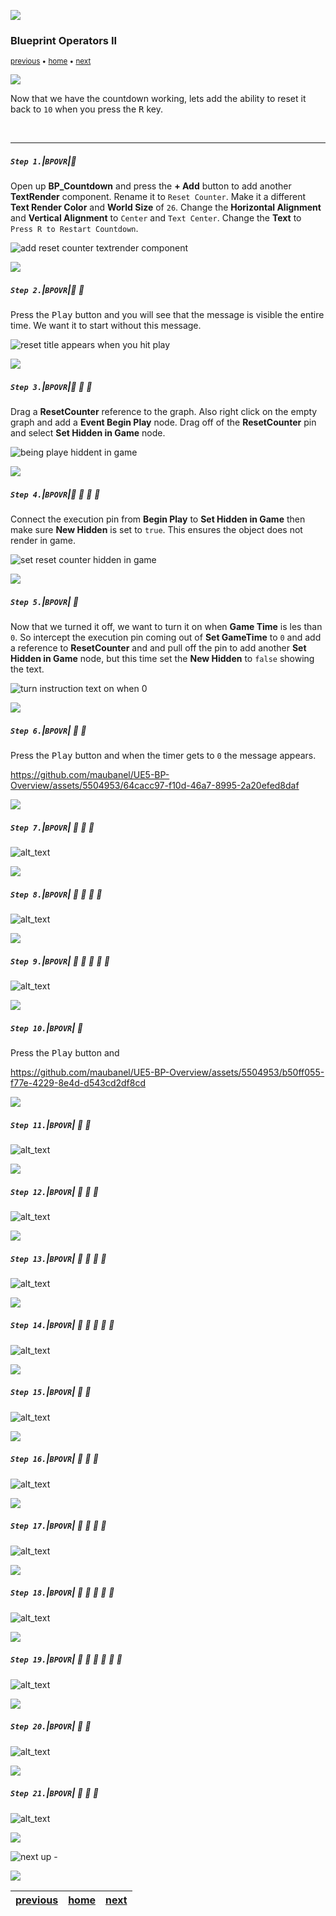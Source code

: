 ![](../images/line3.png)

### Blueprint Operators II

<sub>[previous](../operators/README.md#user-content-blueprint-operators) • [home](../README.md#user-content-ue5-bp-overview) • [next](../)</sub>

![](../images/line3.png)

Now that we have the countdown working, lets add the ability to reset it back to `10` when you press the <kbd>R</kbd> key.

<br>

---

##### `Step 1.`\|`BPOVR`|:small_blue_diamond:

Open up **BP_Countdown** and press the **+ Add** button to add another **TextRender** component.  Rename it to `Reset Counter`. Make it a different **Text Render Color** and **World Size** of `26`.  Change the **Horizontal Alignment** and **Vertical Alignment** to `Center` and `Text Center`.  Change the **Text** to `Press R to Restart Countdown`.

![add reset counter textrender component](images/addResetNode.png)

![](../images/line2.png)

##### `Step 2.`\|`BPOVR`|:small_blue_diamond: :small_blue_diamond: 

Press the <kbd>Play</kbd> button and you will see that the message is visible the entire time. We want it to start without this message.

![reset title appears when you hit play](images/alwaysReset.png)

![](../images/line2.png)

##### `Step 3.`\|`BPOVR`|:small_blue_diamond: :small_blue_diamond: :small_blue_diamond:

Drag a **ResetCounter** reference to the graph.  Also right click on the empty graph and add a **Event Begin Play** node. Drag off of the **ResetCounter** pin and select **Set Hidden in Game** node.

![being playe hiddent in game](images/setHidden.png)

![](../images/line2.png)

##### `Step 4.`\|`BPOVR`|:small_blue_diamond: :small_blue_diamond: :small_blue_diamond: :small_blue_diamond:

Connect the execution pin from **Begin Play** to **Set Hidden in Game** then make sure **New Hidden** is set to `true`.  This ensures the object does not render in game.

![set reset counter hidden in game](images/newHiddenTrue.png)

![](../images/line2.png)

##### `Step 5.`\|`BPOVR`| :small_orange_diamond:

Now that we turned it off, we want to turn it on when **Game Time** is les than `0`.  So intercept the execution pin coming out of **Set GameTime** to `0` and add a reference to **ResetCounter** and and pull off the pin to add another **Set Hidden in Game** node, but this time set the **New Hidden** to `false` showing the text.

![turn instruction text on when 0](images/Unhide.png)

![](../images/line2.png)

##### `Step 6.`\|`BPOVR`| :small_orange_diamond: :small_blue_diamond:

Press the <kbd>Play</kbd> button and when the timer gets to `0` the message appears.

https://github.com/maubanel/UE5-BP-Overview/assets/5504953/64cacc97-f10d-46a7-8995-2a20efed8daf

![](../images/line2.png)

##### `Step 7.`\|`BPOVR`| :small_orange_diamond: :small_blue_diamond: :small_blue_diamond:


![alt_text](images/addREvent.png)

![](../images/line2.png)

##### `Step 8.`\|`BPOVR`| :small_orange_diamond: :small_blue_diamond: :small_blue_diamond: :small_blue_diamond:

![alt_text](images/whenResetVisible.png)

![](../images/line2.png)

##### `Step 9.`\|`BPOVR`| :small_orange_diamond: :small_blue_diamond: :small_blue_diamond: :small_blue_diamond: :small_blue_diamond:

![alt_text](images/branchComment.png)

![](../images/line2.png)

##### `Step 10.`\|`BPOVR`| :large_blue_diamond:

Press the <kbd>Play</kbd> button and 

https://github.com/maubanel/UE5-BP-Overview/assets/5504953/b50ff055-f77e-4229-8e4d-d543cd2df8cd

![](../images/line2.png)

##### `Step 11.`\|`BPOVR`| :large_blue_diamond: :small_blue_diamond: 

![alt_text](images/.png)

![](../images/line2.png)

##### `Step 12.`\|`BPOVR`| :large_blue_diamond: :small_blue_diamond: :small_blue_diamond: 

![alt_text](images/.png)

![](../images/line2.png)

##### `Step 13.`\|`BPOVR`| :large_blue_diamond: :small_blue_diamond: :small_blue_diamond:  :small_blue_diamond: 

![alt_text](images/.png)

![](../images/line2.png)

##### `Step 14.`\|`BPOVR`| :large_blue_diamond: :small_blue_diamond: :small_blue_diamond: :small_blue_diamond:  :small_blue_diamond: 

![alt_text](images/.png)

![](../images/line2.png)

##### `Step 15.`\|`BPOVR`| :large_blue_diamond: :small_orange_diamond: 

![alt_text](images/.png)

![](../images/line2.png)

##### `Step 16.`\|`BPOVR`| :large_blue_diamond: :small_orange_diamond:   :small_blue_diamond: 

![alt_text](images/.png)

![](../images/line2.png)

##### `Step 17.`\|`BPOVR`| :large_blue_diamond: :small_orange_diamond: :small_blue_diamond: :small_blue_diamond:

![alt_text](images/.png)

![](../images/line2.png)

##### `Step 18.`\|`BPOVR`| :large_blue_diamond: :small_orange_diamond: :small_blue_diamond: :small_blue_diamond: :small_blue_diamond:

![alt_text](images/.png)

![](../images/line2.png)

##### `Step 19.`\|`BPOVR`| :large_blue_diamond: :small_orange_diamond: :small_blue_diamond: :small_blue_diamond: :small_blue_diamond: :small_blue_diamond:

![alt_text](images/.png)

![](../images/line2.png)

##### `Step 20.`\|`BPOVR`| :large_blue_diamond: :large_blue_diamond:

![alt_text](images/.png)

![](../images/line2.png)

##### `Step 21.`\|`BPOVR`| :large_blue_diamond: :large_blue_diamond: :small_blue_diamond:

![alt_text](images/.png)

![](../images/line.png)

<!-- <img src="https://via.placeholder.com/1000x100/45D7CA/000000/?text=Next Up - ADD NEXT PAGE"> -->

![next up - ](images/banner.png)

![](../images/line.png)

| [previous](../operators/README.md#user-content-blueprint-operators)| [home](../README.md#user-content-ue5-bp-overview) | [next](../)|
|---|---|---|
